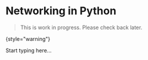 # Networking in Python

> This is work in progress. Please check back later.
> 
{style="warning"}

Start typing here...